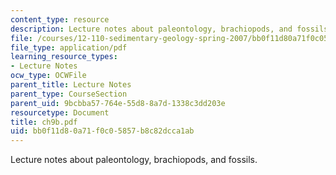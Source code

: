 ```yaml
---
content_type: resource
description: Lecture notes about paleontology, brachiopods, and fossils.
file: /courses/12-110-sedimentary-geology-spring-2007/bb0f11d80a71f0c05857b8c82dcca1ab_ch9b.pdf
file_type: application/pdf
learning_resource_types:
- Lecture Notes
ocw_type: OCWFile
parent_title: Lecture Notes
parent_type: CourseSection
parent_uid: 9bcbba57-764e-55d8-8a7d-1338c3dd203e
resourcetype: Document
title: ch9b.pdf
uid: bb0f11d8-0a71-f0c0-5857-b8c82dcca1ab
---
```

Lecture notes about paleontology, brachiopods, and fossils.


